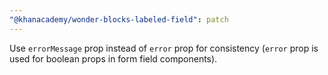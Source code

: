 ```yaml
---
"@khanacademy/wonder-blocks-labeled-field": patch
---
```


Use `errorMessage` prop instead of `error` prop for consistency (`error` prop is used for boolean props in form field components).
